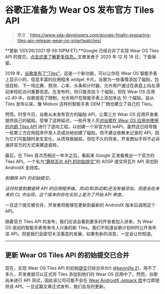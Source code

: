 # 谷歌正准备为 Wear OS 发布官方 Tiles API

> 原文：<https://www.xda-developers.com/google-finally-preparing-tiles-api-release-wear-os-smartwatches/>

**更新 1(01/26/2021 @ 06:10PM ET):**Google 已经合并了实现 Wear OS Tiles API 的提交。[点击这里了解更多信息。](#update1)文章发表于 2020 年 12 月 18 日，下面保留。

2019 年，[谷歌发布了“Tiles”](https://www.xda-developers.com/google-wear-os-tiles-feature/)，这是一个新功能，可以让你在 Wear OS 智能手表上显示小的、信息丰富的应用程序 widget 卡片。谷歌为一些事情添加了磁贴，包括目标、下一场比赛、预测、心率、头条和计时器，允许用户通过在表盘上向左滑动来轻松访问重要信息。在发布时，你只能添加 5 个磁贴，但在 Wear OS 应用 v2.40 中，谷歌提高了限制，允许用户在智能手表上添加多达 10 个磁贴。自从 Tiles 发布以来，像 Mobvoi 这样的智能手表 OEM 厂商也建立了自己的 Tiles。

然而，时至今日，谷歌从未发布官方的磁贴 API，让第三方 Wear OS 应用开发者提供自己的磁贴。受够了这种延迟，一些开发人员[对谷歌在 Wear OS 应用中使用的内部 Tiles API](https://www.xda-developers.com/wear-os-unofficial-tiles-api/) 进行了逆向工程，以创建一个非官方的 leAPI。虽然这已经导致一些第三方应用程序开发人员成功地创建了磁贴，但不建议依赖未记录的 API，因为它们可能随时发生变化，从而导致破损。但在不久的将来，开发商似乎将不必诉诸非官方的方式来建造瓷砖。

最后，在 Tiles 首次亮相近一年半之后，看起来 Google 正准备推出一个官方的 Tiles API。一个名为[“磨损瓦片 API 的初始提交”](https://android-review.googlesource.com/c/platform/frameworks/support/+/1531917)的 AOSP 提交将瓦片 API 添加到 AndroidX 支持库。

*耐磨砖 API 的初始提交。*

*这将检查耐磨瓷砖 API 的应用程序端。测试(和测试库)还没有被添加，但是会在未来的 CL 中出现。这个版本的存在实际上是为了开始 API 审查。*

一旦这个提交被合并，开发者将能够在更新到最新的 AndroidX 版本后调用这个 API。

随着官方 Tiles API 的发布，我们应该会看到更多的开发者加入进来，为 Wear OS 驱动的智能手表带来令人兴奋的新 Tiles。我们不知道谷歌计划何时公开发布该 API。但是我们会密切关注事态的发展，如果有新的消息，一定会让你知道。

* * *

## 更新 Wear OS Tiles API 的初始提交已合并

现在，实现 Wear OS Tiles API 的初始[提交](https://android-review.googlesource.com/c/platform/frameworks/support/+/1550775)已经合并(h/t @[kevinlife 2](https://twitter.com/kevinslife2))，用不了多久，开发者就可以正式将 Tiles 添加到他们的 Wear OS 应用中了。然而，谷歌尚未进行 API 测试，因此该公司可能不会在 [Wear AndroidX Jetpack 库](https://developer.android.com/jetpack/androidx/releases/wear)中立即提供该 API。一旦这篇文章正式发布，我们会及时更新。